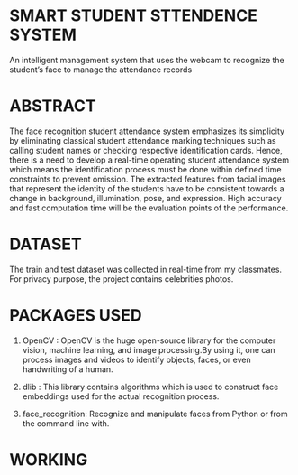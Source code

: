 # SMART STUDENT STTENDENCE SYSTEM
An intelligent management system that uses the webcam to recognize the student’s face to manage the attendance records

# ABSTRACT
The face recognition student attendance system emphasizes its simplicity by eliminating classical student attendance marking techniques such as calling student names or checking respective identification cards. Hence, there is a need to develop a real-time operating student attendance system which means the identification process must be done within defined time constraints to prevent omission. The extracted features from facial images that represent the identity of the students have to be consistent towards a change in background, illumination, pose, and expression. High accuracy and fast computation time will be the evaluation points of the performance.

# DATASET
The train and test dataset was collected in real-time from my classmates. For privacy purpose, the project contains celebrities photos.

# PACKAGES USED
1. OpenCV : OpenCV is the huge open-source library for the computer vision, machine learning, and image processing.By using it, one can process images and videos to identify objects, faces, or even handwriting of a human.

2. dlib : This library contains algorithms which is used to construct  face embeddings used for the actual recognition process.

3. face_recognition: Recognize and manipulate faces from Python or from the command line with.

# WORKING
<br>
<img src = "" />
</br>
